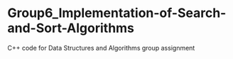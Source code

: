 # Group6_Implementation-of-Search-and-Sort-Algorithms
C++ code for Data Structures and Algorithms group assignment
